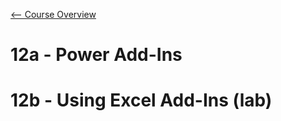 [<-- Course Overview](../../1-Overview/overview.md)
# 12a - Power Add-Ins

# 12b - Using Excel Add-Ins (lab)